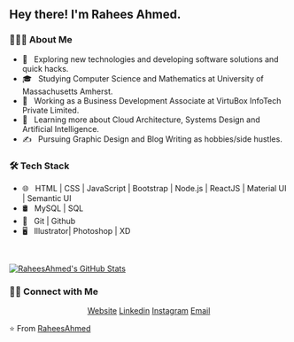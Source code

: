 

<!--
**RaheesAhmed/RaheesAhmed** is a ✨ _special_ ✨ repository because its `README.md` (this file) appears on your GitHub profile.

Here are some ideas to get you started:

- 🔭 I’m currently working on ...
- 🌱 I’m currently learning ...
- 👯 I’m looking to collaborate on ...
- 🤔 I’m looking for help with ...
- 💬 Ask me about ...
- 📫 How to reach me: ...
- 😄 Pronouns: ...
- ⚡ Fun fact: ...
-->

<h2> Hey there! I'm Rahees Ahmed.</h2>

<h3> 👨🏻‍💻 About Me </h3>

- 🤔 &nbsp; Exploring new technologies and developing software solutions and quick hacks.
- 🎓 &nbsp; Studying Computer Science and Mathematics at University of Massachusetts Amherst.
- 💼 &nbsp; Working as a Business Development Associate at VirtuBox InfoTech Private Limited.
- 🌱 &nbsp; Learning more about Cloud Architecture, Systems Design and Artificial Intelligence.
- ✍️ &nbsp; Pursuing Graphic Design and Blog Writing as hobbies/side hustles.

<h3>🛠 Tech Stack</h3>

- 🌐 &nbsp; HTML | CSS | JavaScript | Bootstrap | Node.js | ReactJS | Material UI | Semantic UI
- 🛢 &nbsp; MySQL | SQL
- 🔧 &nbsp; Git | Github
- 🖥 &nbsp; Illustrator| Photoshop | XD 

<br/>

[![RaheesAhmed's GitHub Stats](https://github-readme-stats.vercel.app/api?username=RaheesAhmedshow_icons=true)](https://github.com/RaheesAhmed)

<h3> 🤝🏻 Connect with Me </h3>

<p align="center">
<a href="http://rahees-ahmed.netlify.app/">Website</a>
<a href="https://www.linkedin.com/in/rahees-ahmed-261a23122/">Linkedin</a>
<a href="https://www.instagram.com/rahees_writes/">Instagram</a>
<a href="mailto:raheesahmed256@gmail.com">Email</a>
</p>

⭐️ From [RaheesAhmed](https://github.com/RaheesAhmed)
